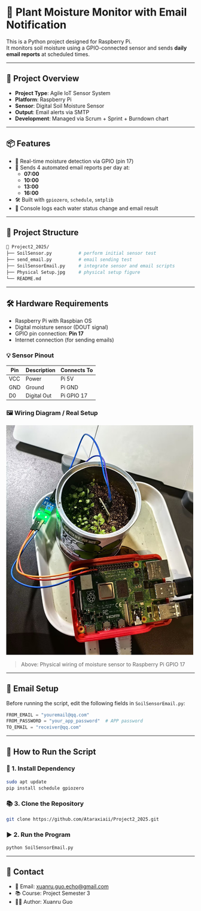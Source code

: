 # 🌱 Plant Moisture Monitor with Email Notification

This is a Python project designed for Raspberry Pi.  
It monitors soil moisture using a GPIO-connected sensor and sends **daily email reports** at scheduled times.

---

## 🧠 Project Overview

- **Project Type**: Agile IoT Sensor System
- **Platform**: Raspberry Pi
- **Sensor**: Digital Soil Moisture Sensor
- **Output**: Email alerts via SMTP
- **Development**: Managed via Scrum + Sprint + Burndown chart

---

## 📦 Features

- 🌿 Real-time moisture detection via GPIO (pin 17)
- 📧 Sends 4 automated email reports per day at:
  - **07:00**
  - **10:00**
  - **13:00**
  - **16:00**
- 🛠️ Built with `gpiozero`, `schedule`, `smtplib`
- 💬 Console logs each water status change and email result

---

## 📁 Project Structure

```bash
📁 Project2_2025/
├── SoilSensor.py          # perform initial sensor test
├── send_email.py          # email sending test
├── SoilSensorEmail.py     # integrate sensor and email scripts
├── Physical Setup.jpg     # physical setup figure
└── README.md 
```

---

## 🛠 Hardware Requirements

- Raspberry Pi with Raspbian OS
- Digital moisture sensor (DOUT signal)
- GPIO pin connection: **Pin 17**
- Internet connection (for sending emails)

### 💡 Sensor Pinout

| Pin | Description  | Connects To       |
|-----|--------------|-------------------|
| VCC | Power        | Pi 5V             |
| GND | Ground       | Pi GND            |
| D0  | Digital Out  | Pi GPIO 17        |


### 🖼️ Wiring Diagram / Real Setup

<img src="https://github.com/Ataraxiaii/Project2_2025/blob/main/Physical%20Setup.jpg" alt="Hardware Setup" width="500"/>

> Above: Physical wiring of moisture sensor to Raspberry Pi GPIO 17

---

## 📧 Email Setup

Before running the script, edit the following fields in `SoilSensorEmail.py`:

```python
FROM_EMAIL = "youremail@qq.com"
FROM_PASSWORD = "your_app_password"  # APP password
TO_EMAIL = "receiver@qq.com"
```

---

## 🐍 How to Run the Script

### 🔧 1. Install Dependency

```bash
sudo apt update
pip install schedule gpiozero
```

### 📚 3. Clone the Repository
```bash
git clone https://github.com/Ataraxiaii/Project2_2025.git
```

### ▶️ 2. Run the Program
```bash
python SoilSensorEmail.py
```

---

## 💬 Contact

- 📧 Email: xuanru.guo.echo@gmail.com
- 📚 Course: Project Semester 3
- 🧑‍🎓 Author: Xuanru Guo
